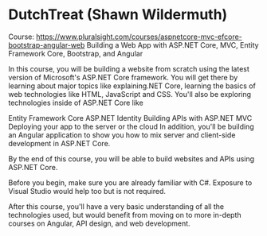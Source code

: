 # DutchTreat (Shawn Wildermuth)
Course: https://www.pluralsight.com/courses/aspnetcore-mvc-efcore-bootstrap-angular-web
Building a Web App with ASP.NET Core, MVC, Entity Framework Core, Bootstrap, and Angular

In this course, you will be building a website from scratch using the latest version of Microsoft's ASP.NET Core framework. You will get there by learning about major topics like explaining.NET Core, learning the basics of web technologies like HTML, JavaScript and CSS. You'll also be exploring technologies inside of ASP.NET Core like

Entity Framework Core
ASP.NET Identity
Building APIs with ASP.NET MVC
Deploying your app to the server or the cloud
In addition, you'll be building an Angular application to show you how to mix server and client-side development in ASP.NET Core.

By the end of this course, you will be able to build websites and APIs using ASP.NET Core.

Before you begin, make sure you are already familiar with C#. Exposure to Visual Studio would help too but is not required.

After this course, you'll have a very basic understanding of all the technologies used, but would benefit from moving on to more in-depth courses on Angular, API design, and web development. 
